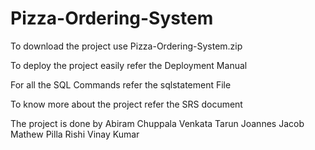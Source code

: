 # Pizza-Ordering-System


To download the project use Pizza-Ordering-System.zip


To deploy the project easily refer the Deployment Manual


For all the SQL Commands refer the sqlstatement File


To know more about the project refer the SRS document


The project is done by 
   Abiram
   Chuppala Venkata Tarun
   Joannes Jacob Mathew
   Pilla Rishi Vinay Kumar
